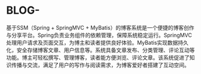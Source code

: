 # BLOG-
基于SSM（Spring + SpringMVC + MyBatis）的博客系统是一个便捷的博客创作与分享平台。Spring负责业务组件的依赖管理，保障系统稳定运行。SpringMVC处理用户请求及页面交互，为博主和读者提供良好体验。MyBatis实现数据持久化，安全存储博客文章、用户信息等。系统具备文章发布、分类管理、评论互动等功能。博主可轻松撰写、管理博客，读者能方便浏览、评论文章。该系统促进了知识传播与交流，满足了用户的写作与阅读需求，为博客爱好者搭建了互动空间。
